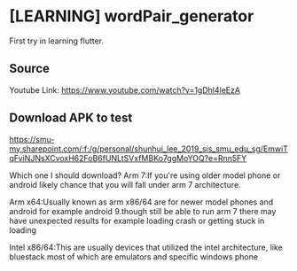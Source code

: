 # [LEARNING] wordPair_generator

First try in learning flutter.

## Source

Youtube Link: https://www.youtube.com/watch?v=1gDhl4leEzA

## Download APK to test
https://smu-my.sharepoint.com/:f:/g/personal/shunhui_lee_2019_sis_smu_edu_sg/EmwiTqFviNJNsXCvoxH62FoB6fUNLtSVxfMBKo7ggMoYOQ?e=Rnn5FY

Which one I should download?
Arm 7:If you're using older model phone or android likely chance that you will fall under arm 7 architecture.

Arm x64:Usually known as arm x86/64 are for newer model phones and android for example android 9.though still be able to run arm 7 there may have unexpected results for example loading crash or getting stuck in loading

Intel x86/64:This are usually devices that utilized the intel architecture, like bluestack most of which are emulators and specific windows phone
